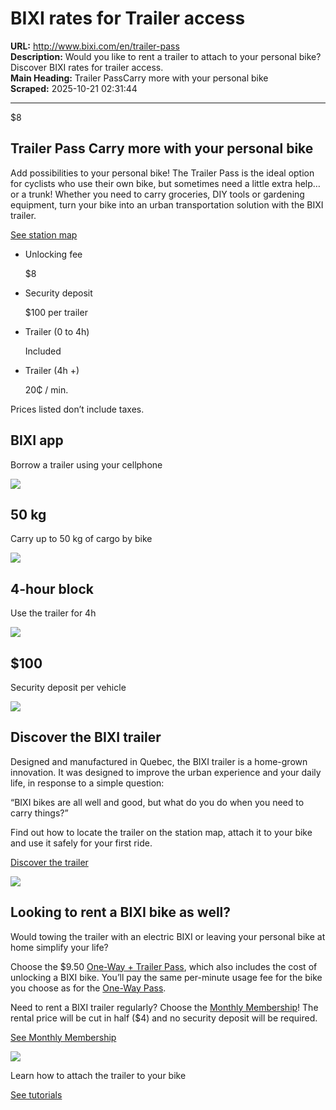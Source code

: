 # BIXI rates for Trailer access

**URL:** http://www.bixi.com/en/trailer-pass  
**Description:** Would you like to rent a trailer to attach to your personal bike? Discover BIXI rates for trailer access.  
**Main Heading:** Trailer PassCarry more with your personal bike  
**Scraped:** 2025-10-21 02:31:44

---

$8

## Trailer Pass Carry more with your personal bike

Add possibilities to your personal bike! The Trailer Pass is the ideal option for cyclists who use their own bike, but sometimes need a little extra help… or a trunk! Whether you need to carry groceries, DIY tools or gardening equipment, turn your bike into an urban transportation solution with the BIXI trailer.

[See station map](https://secure.bixi.com/map)

- Unlocking fee

  $8
- Security deposit

  $100 per trailer
- Trailer (0 to 4h)

  Included
- Trailer (4h +)

  20₵ / min.

Prices listed don’t include taxes.

## BIXI app

Borrow a trailer using your cellphone

![](https://s3.ca-central-1.amazonaws.com/cdn.bixi.com/wp-content/uploads/2023/02/cellphone-1.svg)

## 50 kg

Carry up to 50 kg of cargo by bike

![](https://s3.ca-central-1.amazonaws.com/cdn.bixi.com/wp-content/uploads/2023/02/bike-1.svg)

## 4-hour block

Use the trailer for 4h

![](https://s3.ca-central-1.amazonaws.com/cdn.bixi.com/wp-content/uploads/2023/02/45min-2.svg)

## $100

Security deposit per vehicle

![](https://s3.ca-central-1.amazonaws.com/cdn.bixi.com/wp-content/uploads/2023/03/credit-card.svg)

## Discover the BIXI trailer

Designed and manufactured in Quebec, the BIXI trailer is a home-grown innovation. It was designed to improve the urban experience and your daily life, in response to a simple question:

“BIXI bikes are all well and good, but what do you do when you need to carry things?”

Find out how to locate the trailer on the station map, attach it to your bike and use it safely for your first ride.

[Discover the trailer](http://www.bixi.com/en/trailer)

![](https://s3.ca-central-1.amazonaws.com/cdn.bixi.com/wp-content/uploads/2025/07/location-de-remorque-de-velo-bixi-6-400x600.jpg)

## Looking to rent a BIXI bike as well?

Would towing the trailer with an electric BIXI or leaving your personal bike at home simplify your life?

Choose the $9.50 [One-Way + Trailer Pass](http://www.bixi.com/en/one-way-and-trailer-pass), which also includes the cost of unlocking a BIXI bike. You’ll pay the same per-minute usage fee for the bike you choose as for the [One-Way Pass](https://bixi.com/en/one-way-passes/).

Need to rent a BIXI trailer regularly? Choose the [Monthly Membership](https://bixi.com/en/monthly-membership/)! The rental price will be cut in half ($4) and no security deposit will be required.

[See Monthly Membership](https://bixi.com/en/monthly-membership/)

![](https://s3.ca-central-1.amazonaws.com/cdn.bixi.com/wp-content/uploads/2025/07/location-de-remorque-de-velo-bixi-4.jpg)

Learn how to attach the trailer to your bike

[See tutorials](http://www.bixi.com/en/how-to-use-trailer)